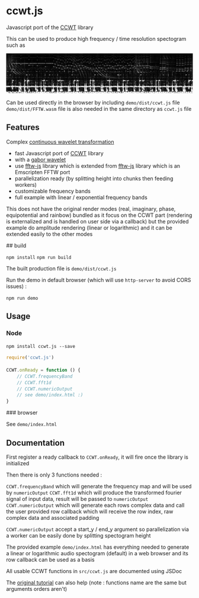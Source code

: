 # ccwt.js
Javascript port of the [CCWT](https://github.com/Lichtso/CCWT) library

This can be used to produce high frequency / time resolution spectogram such as

![spectrogram](https://raw.githubusercontent.com/Lichtso/CCWT/gallery/teaser.png)

Can be used directly in the browser by including `demo/dist/ccwt.js` file `demo/dist/FFTW.wasm` file is also needed in the same directory as `ccwt.js` file

## Features

Complex [continuous wavelet transformation](https://en.wikipedia.org/wiki/Continuous_wavelet_transform)

- fast Javascript port of [CCWT](https://github.com/Lichtso/CCWT) library
- with a [gabor wavelet](https://en.wikipedia.org/wiki/Gabor_wavelet)
- use [fftw-js](https://github.com/dean-shaff/fftw-js) library which is extended from [fftw-js](https://github.com/j-funk/fftw-js) library which is an Emscripten FFTW port 
- parallelization ready (by splitting height into chunks then feeding workers)
- customizable frequency bands
- full example with linear / exponential frequency bands

This does not have the original render modes (real, imaginary, phase, equipotential and rainbow) bundled as it focus on the CCWT part (rendering is externalized and is handled on user side via a callback) but the provided example do amplitude rendering (linear or logarithmic) and it can be extended easily to the other modes

## build

`npm install`
`npm run build`

The built production file is `demo/dist/ccwt.js`

Run the demo in default browser (which will use `http-server` to avoid CORS issues) :

`npm run demo`

## Usage

### Node

`npm install ccwt.js --save`

```js
require('ccwt.js')

CCWT.onReady = function () {
    // CCWT.frequencyBand
    // CCWT.fft1d
    // CCWT.numericOutput
    // see demo/index.html :)
}
```

### browser

See `demo/index.html`

## Documentation

First register a ready callback to `CCWT.onReady`, it will fire once the library is initialized

Then there is only 3 functions needed :

`CCWT.frequencyBand` which will generate the frequency map and will be used by `numericOutput`
`CCWT.fft1d` which will produce the transformed fourier signal of input data, result will be passed to `numericOutput`
`CCWT.numericOutput` which will generate each rows complex data and call the user provided row callback which will receive the row index, raw complex data and associated padding

`CCWT.numericOutput` accept a start_y / end_y argument so parallelization via a worker can be easily done by splitting spectogram height

The provided example `demo/index.html` has everything needed to generate a linear or logarithmic audio spectogram (default) in a web browser and its row callback can be used as a basis

All usable CCWT functions in `src/ccwt.js` are documented using JSDoc

The [original tutorial](https://github.com/Lichtso/CCWT/wiki/Tutorial) can also help (note : functions name are the same but arguments orders aren't)

